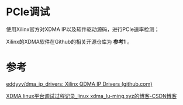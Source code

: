 # PCIe调试

使用Xilinx官方对XDMA IP以及软件驱动源码，进行PCIe速率检测；

Xilinx的XDMA软件在Github的相关开源仓库为 **参考1** 。

# 参考

[eddyvv/dma_ip_drivers: Xilinx QDMA IP Drivers (github.com)](https://github.com/eddyvv/dma_ip_drivers)

[XDMA linux平台调试过程记录_linux xdma_lu-ming.xyz的博客-CSDN博客](https://blog.csdn.net/lum250/article/details/121318547)